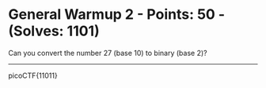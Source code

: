 # General Warmup 2 - Points: 50 - (Solves: 1101)

Can you convert the number 27 (base 10) to binary (base 2)?

---

picoCTF{11011}
